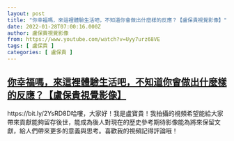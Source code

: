```yaml
---
layout: post
title: "你幸福嗎，來這裡體驗生活吧，不知道你會做出什麼樣的反應？【盧保貴視覺影像】"
date: 2022-01-28T07:00:16.000Z
author: 盧保貴視覺影像
from: https://www.youtube.com/watch?v=Uyy7urz68VE
tags: [ 盧保貴 ]
categories: [ 盧保貴 ]
---
```

<!--1643353216000-->
[你幸福嗎，來這裡體驗生活吧，不知道你會做出什麼樣的反應？【盧保貴視覺影像】](https://www.youtube.com/watch?v=Uyy7urz68VE)
------

<div>
https://bit.ly/2YsRD8D哈嘍，大家好！我是盧寶貴！我拍攝的視頻希望能給大家帶來貢獻能夠留存後世，能成為後人對現在的歷史參考期待影像能為將來保留文獻，給人們帶來更多的意義與思考。喜歡我的視頻記得評論哦！
</div>
